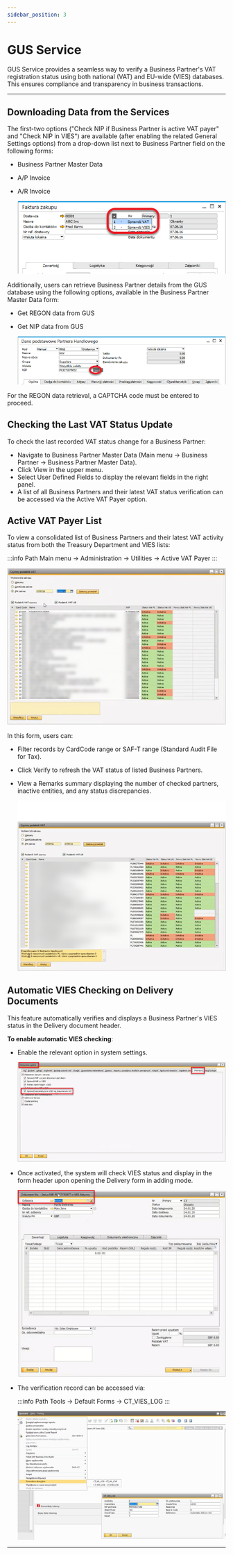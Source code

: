 ```yaml
---
sidebar_position: 3
---
```


# GUS Service

GUS Service provides a seamless way to verify a Business Partner's VAT registration status using both national (VAT) and EU-wide (VIES) databases. This ensures compliance and transparency in business transactions.

---

## Downloading Data from the Services

The first-two options ("Check NIP if Business Partner is active VAT payer" and "Check NIP in VIES") are available (after enabling the related General Settings options) from a drop-down list next to Business Partner field on the following forms:

- Business Partner Master Data
- A/P Invoice
- A/R Invoice

    ![Purchase Invoice](./media/purchase-invoice.png)

Additionally, users can retrieve Business Partner details from the GUS database using the following options, available in the Business Partner Master Data form:

- Get REGON data from GUS
- Get NIP data from GUS

    ![GUS](./media/gus.png)

For the REGON data retrieval, a CAPTCHA code must be entered to proceed.

## Checking the Last VAT Status Update

To check the last recorded VAT status change for a Business Partner:

- Navigate to Business Partner Master Data (Main menu → Business Partner → Business Partner Master Data).
- Click View in the upper menu.
- Select User Defined Fields to display the relevant fields in the right panel.
- A list of all Business Partners and their latest VAT status verification can be accessed via the Active VAT Payer option.

## Active VAT Payer List

To view a consolidated list of Business Partners and their latest VAT activity status from both the Treasury Department and VIES lists:

:::info Path
Main menu → Administration → Utilities → Active VAT Payer
:::

![Active VAT Player](./media/active-vat-player.png)

In this form, users can:

- Filter records by CardCode range or SAF-T range (Standard Audit File for Tax).
- Click Verify to refresh the VAT status of listed Business Partners.
- View a Remarks summary displaying the number of checked partners, inactive entities, and any status discrepancies.

    ![After Verification](./media/2025-05-06_12-24-51.webp)

## Automatic VIES Checking on Delivery Documents

This feature automatically verifies and displays a Business Partner's VIES status in the Delivery document header.

**To enable automatic VIES checking**:

- Enable the relevant option in system settings.

    ![General Settings](./media/general-settings-1.png)

- Once activated, the system will check VIES status and display in the form header upon opening the Delivery form in adding mode.

    ![WZ Checking](./media/wz-checking.png)

- The verification record can be accessed via:

    :::info Path
    Tools → Default Forms → CT_VIES_LOG
    :::

    ![log](./media/log.png)

---
